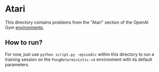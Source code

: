 # Atari

This directory contains problems from the "Atari" section of the OpenAI Gym [environments](https://gym.openai.com/envs/#atari).

## How to run?

For now, just use `python script.py -episodic` within this directory to run a training session on the `PongDeterministic-v4` environment with its default parameters. 

